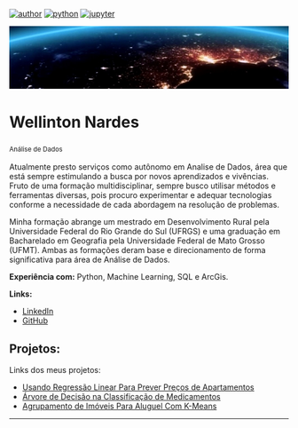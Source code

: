 [![author](https://img.shields.io/badge/author-wellinton-blue.svg)](https://www.linkedin.com/in/wellinton-nardes/)
[![python](https://img.shields.io/badge/python-3.10-green.svg)](https://www.python.org/about/)
[![jupyter](https://img.shields.io/badge/ide-jupyter-orange.svg)](https://jupyter.org/index.html)

<p align="center">
  <img src="banner_0.jpg" >
</p>

# Wellinton Nardes
<sub> Análise de Dados <sub>


Atualmente presto serviços como autônomo em Analise de Dados, área que está sempre estimulando a busca por novos aprendizados e vivências. Fruto de uma formação multidisciplinar, sempre busco utilisar métodos e ferramentas diversas, pois procuro experimentar e adequar tecnologias conforme a necessidade de cada abordagem na resolução de problemas.

Minha formação abrange um mestrado em Desenvolvimento Rural pela Universidade Federal do Rio Grande do Sul (UFRGS) e uma graduação em Bacharelado em Geografia pela Universidade Federal de Mato Grosso (UFMT). Ambas as formações deram base e direcionamento de forma significativa para  área de Análise de Dados.


**Experiência com:** Python, Machine Learning, SQL e ArcGis.

**Links:**
* [LinkedIn](https://www.linkedin.com/in/wellinton-nardes/)
* [GitHub](https://github.com/magowellinton)


## Projetos:
Links dos meus projetos:

* [Usando Regressão Linear Para Prever Preços de Apartamentos](https://github.com/magowellinton/data_analysis_notebooks/blob/main/Previsao_Precos_Aps/Previsao_Precos_Aps_Linear_Regression.ipynb)
* [Árvore de Decisão na Classificação de Medicamentos](https://github.com/magowellinton/data_analysis_notebooks/blob/main/Classificacao_Medicamentos/Classificacao_Medicamentos_Decision_Tree.ipynb)
* [Agrupamento de Imóveis Para Aluguel Com K-Means](https://github.com/magowellinton/data_analysis_notebooks/blob/main/Criando_Grupos_Alugueis/Criando_Grupos_Alugueis_KMeans.ipynb)
---




